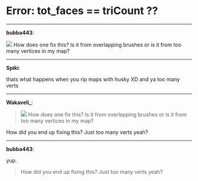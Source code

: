 # Error: tot_faces == triCount ??


---
<strong>bubba443</strong>:

<img src="1160">
How does one fix this? Is it from overlapping brushes or is it from too many vertices in my map?

---
<strong>Spiki</strong>:

thats what happens when you rip maps with husky XD
and ya too many verts

---
<strong>Wakaveli_</strong>:

<blockquote><img src="1160">
How does one fix this? Is it from overlapping brushes or is it from too many vertices in my map?
</blockquote>
How did you end up fixing this? Just too many verts yeah?

---
<strong>bubba443</strong>:

yup. 
<blockquote>How did you end up fixing this? Just too many verts yeah?
</blockquote>
